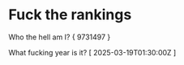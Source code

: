 # Fuck the rankings

Who the hell am I?
{ 9731497 }

What fucking year is it?
[ 2025-03-19T01:30:00Z ]
